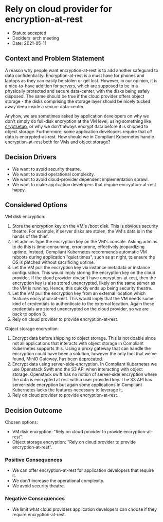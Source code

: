# Rely on cloud provider for encryption-at-rest

* Status: accepted
* Deciders: arch meeting
* Date: 2021-05-11

## Context and Problem Statement

A reason why people want encryption-at-rest is to add another safeguard to data confidentiality.
Encryption-at-rest is a must have for phones and laptops as they can easily be stolen or get lost.
However, in our opinion, it is a nice-to-have addition for servers, which are supposed to be in a physically protected and secure data-center, with the disks being safely disposed.
The same should be true if the cloud provider offers object storage - the disks comprising the storage layer should be nicely tucked away deep inside a secure data-center.

Anyhow, we are sometimes asked by application developers on why we don't simply do full-disk encryption at the VM level, using something like [cryptsetup](https://linux.die.net/man/8/cryptsetup), or why we don't always encrypt data before it is shipped to object storage.
Furthermore, some application developers require that _all_ data is encrypted-at-rest.
How should we in Compliant Kubernetes handle encryption-at-rest both for VMs and object storage?

## Decision Drivers

* We want to avoid security theatre.
* We want to avoid operational complexity.
* We want to avoid cloud-provider dependent implementation sprawl.
* We want to make application developers that require encryption-at-rest happy.

## Considered Options

VM disk encryption:

1. Store the encryption key on the VM's /boot disk.
    This is obvious security theatre. For example, if server disks are stolen, the VM's data is in the hands of the thief.
1. Let admins type the encryption key on the VM's console.
    Asking admins to do this is time-consuming, error-prone, effectively jeopardizing uptime. Instead, Compliant Kubernetes recommends automatic VM reboots during application "quiet times", such as at night, to ensure the OS is patched without sacrificing uptime.
1. Let the VM pull the encryption key via instance metadata or instance configuration.
    This would imply storing the encryption key on the cloud provider. If the cloud provider doesn't have encryption-at-rest, then the encryption key is also stored unencrypted, likely on the same server as the VM is running. Hence, this quickly ends up being security theatre.
1. Let the VM pull the encryption key from an external location which features encryption-at-rest.
    This would imply that the VM needs some kind of credentials to authenticate to the external location. Again these credentials are stored unencrypted on the cloud provider, so we are back to option 3.
1. Rely on cloud provider to provide encryption-at-rest.

Object storage encryption:

1. Encrypt data before shipping to object storage.
    This is not doable since not all applications that interacts with object storage in Compliant Kubernetes supports this.
    Using a proxy gateway that can handle the encryption could have been a solution, however the only tool that we've found, MinIO Gateway, has been [deprecated](https://blog.min.io/deprecation-of-the-minio-gateway/).
1. Encrypt data using server-side-encryption.
    In Compliant Kubernetes we use Openstack Swift and the S3 API when interacting with object storage.
    Openstack swift has no notion of server-side encryption where the data is encrypted at rest with a user provided key.
    The S3 API has server-side encryption but again some applications in Compliant Kubernetes lacks the features necessary to leverage it.
1. Rely on cloud provider to provide encryption-at-rest.

## Decision Outcome

Chosen options:

* VM disk encryption: "Rely on cloud provider to provide encryption-at-rest".
* Object storage encryption: "Rely on cloud provider to provide encryption-at-rest".

### Positive Consequences

* We can offer encryption-at-rest for application developers that require it.
* We don't increase the operational complexity.
* We avoid security theatre.

### Negative Consequences

* We limit what cloud providers application developers can choose if they require encryption-at-rest.
